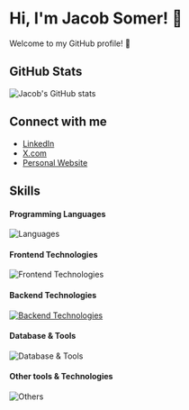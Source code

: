 # Hi, I'm Jacob Somer! 👋

Welcome to my GitHub profile! 🌟

## GitHub Stats
![Jacob's GitHub stats](https://github-readme-stats.vercel.app/api?username=jacobsomer&show_icons=true&theme=cobalt)

## Connect with me
- [LinkedIn](https://www.linkedin.com/in/jacobsomer)
- [X.com](https://x.com/jacobsomer)
- [Personal Website](https://www.jacobsomer.com)

## Skills

#### Programming Languages
![Languages](https://skillicons.dev/icons?i=c,cpp,js,go,python,java,swift,kotlin)

#### Frontend Technologies
![Frontend Technologies](https://skillicons.dev/icons?i=react,angular,next,html,css,tailwind)

#### Backend Technologies
[![Backend Technologies](https://skillicons.dev/icons?i=aws,azure,django,flask,docker,fastapi&perline=3)](https://skillicons.dev)

#### Database & Tools
![Database & Tools](https://skillicons.dev/icons?i=mysql,mongodb,bitbucket,jira)

#### Other tools & Technologies
![Others](https://skillicons.dev/icons?i=git,github,markdown,netlify,vercel,vscode,figma,,githubactions,gitlab)




